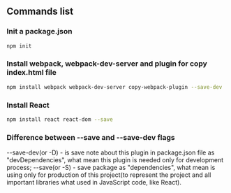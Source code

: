 ## Commands list

### Init a package.json
```bash
npm init
```

### Install webpack, webpack-dev-server and plugin for copy index.html file

```bash
npm install webpack webpack-dev-server copy-webpack-plugin --save-dev
```

### Install React

```bash
npm install react react-dom --save
```

### Difference between --save and --save-dev flags

--save-dev(or -D) - is save note about this plugin in package.json file as "devDependencies", what mean this plugin is needed only for development process;
--save(or -S) - save package as "dependencies", what mean is using only for production of this project(to represent the project and all important libraries what used in JavaScript code, like React).
